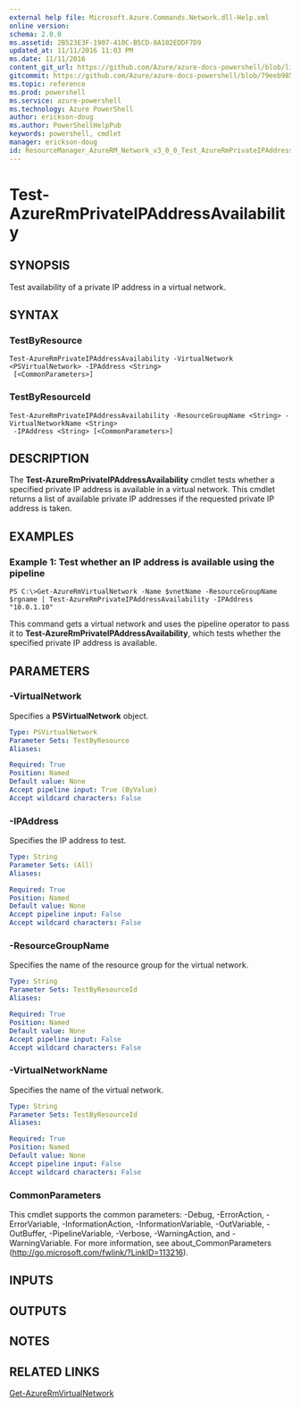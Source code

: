 ```yaml
---
external help file: Microsoft.Azure.Commands.Network.dll-Help.xml
online version: 
schema: 2.0.0
ms.assetid: 2B523E3F-1907-410C-B5CD-8A102EDDF7D9
updated_at: 11/11/2016 11:03 PM
ms.date: 11/11/2016
content_git_url: https://github.com/Azure/azure-docs-powershell/blob/live/azureps-cmdlets-docs/ResourceManager/AzureRM.Network/v3.0.0/Test-AzureRmPrivateIPAddressAvailability.md
gitcommit: https://github.com/Azure/azure-docs-powershell/blob/79eeb985ea480979357fb4695832a0c3d29a48bf/azureps-cmdlets-docs/ResourceManager/AzureRM.Network/v3.0.0/Test-AzureRmPrivateIPAddressAvailability.md
ms.topic: reference
ms.prod: powershell
ms.service: azure-powershell
ms.technology: Azure PowerShell
author: erickson-doug
ms.author: PowerShellHelpPub
keywords: powershell, cmdlet
manager: erickson-doug
id: ResourceManager_AzureRM_Network_v3_0_0_Test_AzureRmPrivateIPAddressAvailability_md
---
```


# Test-AzureRmPrivateIPAddressAvailability

## SYNOPSIS
Test availability of a private IP address in a virtual network.

## SYNTAX

### TestByResource
```
Test-AzureRmPrivateIPAddressAvailability -VirtualNetwork <PSVirtualNetwork> -IPAddress <String>
 [<CommonParameters>]
```

### TestByResourceId
```
Test-AzureRmPrivateIPAddressAvailability -ResourceGroupName <String> -VirtualNetworkName <String>
 -IPAddress <String> [<CommonParameters>]
```

## DESCRIPTION
The **Test-AzureRmPrivateIPAddressAvailability** cmdlet tests whether a specified private IP address is available in a virtual network.
This cmdlet returns a list of available private IP addresses if the requested private IP address is taken.

## EXAMPLES

### Example 1: Test whether an IP address is available using the pipeline
```
PS C:\>Get-AzureRmVirtualNetwork -Name $vnetName -ResourceGroupName $rgname | Test-AzureRmPrivateIPAddressAvailability -IPAddress "10.0.1.10"
```

This command gets a virtual network and uses the pipeline operator to pass it to **Test-AzureRmPrivateIPAddressAvailability**, which tests whether the specified private IP address is available.

## PARAMETERS

### -VirtualNetwork
Specifies a **PSVirtualNetwork** object.

```yaml
Type: PSVirtualNetwork
Parameter Sets: TestByResource
Aliases: 

Required: True
Position: Named
Default value: None
Accept pipeline input: True (ByValue)
Accept wildcard characters: False
```

### -IPAddress
Specifies the IP address to test.

```yaml
Type: String
Parameter Sets: (All)
Aliases: 

Required: True
Position: Named
Default value: None
Accept pipeline input: False
Accept wildcard characters: False
```

### -ResourceGroupName
Specifies the name of the resource group for the virtual network.

```yaml
Type: String
Parameter Sets: TestByResourceId
Aliases: 

Required: True
Position: Named
Default value: None
Accept pipeline input: False
Accept wildcard characters: False
```

### -VirtualNetworkName
Specifies the name of the virtual network.

```yaml
Type: String
Parameter Sets: TestByResourceId
Aliases: 

Required: True
Position: Named
Default value: None
Accept pipeline input: False
Accept wildcard characters: False
```

### CommonParameters
This cmdlet supports the common parameters: -Debug, -ErrorAction, -ErrorVariable, -InformationAction, -InformationVariable, -OutVariable, -OutBuffer, -PipelineVariable, -Verbose, -WarningAction, and -WarningVariable. For more information, see about_CommonParameters (http://go.microsoft.com/fwlink/?LinkID=113216).

## INPUTS

## OUTPUTS

## NOTES

## RELATED LINKS

[Get-AzureRmVirtualNetwork](xref:ResourceManager/AzureRM.Network/v3.0.0/Get-AzureRmVirtualNetwork.md)


